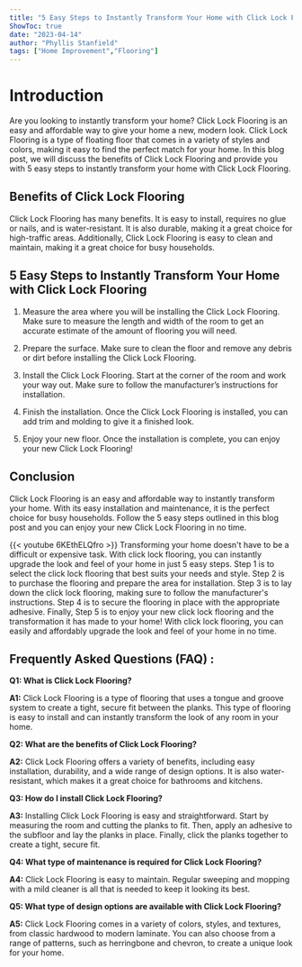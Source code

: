 ```yaml
---
title: "5 Easy Steps to Instantly Transform Your Home with Click Lock Flooring!"
ShowToc: true 
date: "2023-04-14"
author: "Phyllis Stanfield" 
tags: ["Home Improvement","Flooring"]
---
```

# Introduction
Are you looking to instantly transform your home? Click Lock Flooring is an easy and affordable way to give your home a new, modern look. Click Lock Flooring is a type of floating floor that comes in a variety of styles and colors, making it easy to find the perfect match for your home. In this blog post, we will discuss the benefits of Click Lock Flooring and provide you with 5 easy steps to instantly transform your home with Click Lock Flooring.

## Benefits of Click Lock Flooring
Click Lock Flooring has many benefits. It is easy to install, requires no glue or nails, and is water-resistant. It is also durable, making it a great choice for high-traffic areas. Additionally, Click Lock Flooring is easy to clean and maintain, making it a great choice for busy households.

## 5 Easy Steps to Instantly Transform Your Home with Click Lock Flooring
1. Measure the area where you will be installing the Click Lock Flooring. Make sure to measure the length and width of the room to get an accurate estimate of the amount of flooring you will need.

2. Prepare the surface. Make sure to clean the floor and remove any debris or dirt before installing the Click Lock Flooring.

3. Install the Click Lock Flooring. Start at the corner of the room and work your way out. Make sure to follow the manufacturer’s instructions for installation.

4. Finish the installation. Once the Click Lock Flooring is installed, you can add trim and molding to give it a finished look.

5. Enjoy your new floor. Once the installation is complete, you can enjoy your new Click Lock Flooring!

## Conclusion
Click Lock Flooring is an easy and affordable way to instantly transform your home. With its easy installation and maintenance, it is the perfect choice for busy households. Follow the 5 easy steps outlined in this blog post and you can enjoy your new Click Lock Flooring in no time.

{{< youtube 6KEthELQfro >}} 
Transforming your home doesn't have to be a difficult or expensive task. With click lock flooring, you can instantly upgrade the look and feel of your home in just 5 easy steps. Step 1 is to select the click lock flooring that best suits your needs and style. Step 2 is to purchase the flooring and prepare the area for installation. Step 3 is to lay down the click lock flooring, making sure to follow the manufacturer's instructions. Step 4 is to secure the flooring in place with the appropriate adhesive. Finally, Step 5 is to enjoy your new click lock flooring and the transformation it has made to your home! With click lock flooring, you can easily and affordably upgrade the look and feel of your home in no time.

## Frequently Asked Questions (FAQ) :
**Q1: What is Click Lock Flooring?**

**A1:** Click Lock Flooring is a type of flooring that uses a tongue and groove system to create a tight, secure fit between the planks. This type of flooring is easy to install and can instantly transform the look of any room in your home.

**Q2: What are the benefits of Click Lock Flooring?**

**A2:** Click Lock Flooring offers a variety of benefits, including easy installation, durability, and a wide range of design options. It is also water-resistant, which makes it a great choice for bathrooms and kitchens.

**Q3: How do I install Click Lock Flooring?**

**A3:** Installing Click Lock Flooring is easy and straightforward. Start by measuring the room and cutting the planks to fit. Then, apply an adhesive to the subfloor and lay the planks in place. Finally, click the planks together to create a tight, secure fit.

**Q4: What type of maintenance is required for Click Lock Flooring?**

**A4:** Click Lock Flooring is easy to maintain. Regular sweeping and mopping with a mild cleaner is all that is needed to keep it looking its best.

**Q5: What type of design options are available with Click Lock Flooring?**

**A5:** Click Lock Flooring comes in a variety of colors, styles, and textures, from classic hardwood to modern laminate. You can also choose from a range of patterns, such as herringbone and chevron, to create a unique look for your home.





